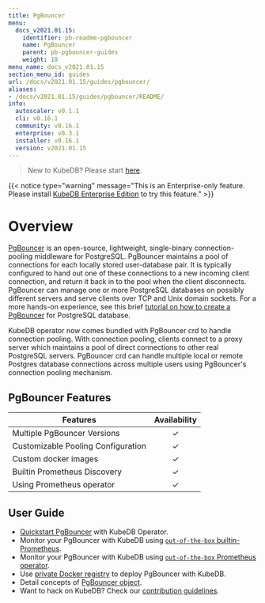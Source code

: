 ```yaml
---
title: PgBouncer
menu:
  docs_v2021.01.15:
    identifier: pb-readme-pgbouncer
    name: PgBouncer
    parent: pb-pgbouncer-guides
    weight: 10
menu_name: docs_v2021.01.15
section_menu_id: guides
url: /docs/v2021.01.15/guides/pgbouncer/
aliases:
- /docs/v2021.01.15/guides/pgbouncer/README/
info:
  autoscaler: v0.1.1
  cli: v0.16.1
  community: v0.16.1
  enterprise: v0.3.1
  installer: v0.16.1
  version: v2021.01.15
---
```


> New to KubeDB? Please start [here](/docs/v2021.01.15/README).

{{< notice type="warning" message="This is an Enterprise-only feature. Please install [KubeDB Enterprise Edition](/docs/v2021.01.15/setup/install/enterprise) to try this feature." >}}

# Overview

[PgBouncer](https://pgbouncer.github.io/) is an open-source, lightweight, single-binary connection-pooling middleware for PostgreSQL. PgBouncer maintains a pool of connections for each locally stored user-database pair. It is typically configured to hand out one of these connections to a new incoming client connection, and return it back in to the pool when the client disconnects. PgBouncer can manage one or more PostgreSQL databases on possibly different servers and serve clients over TCP and Unix domain sockets. For a more hands-on experience, see this brief [tutorial on how to create a PgBouncer](https://pgdash.io/blog/pgbouncer-connection-pool.html) for PostgreSQL database.

KubeDB operator now comes bundled with PgBouncer crd to handle connection pooling. With connection pooling, clients connect to a proxy server which maintains a pool of direct connections to other real PostgreSQL servers. PgBouncer crd can handle multiple local or remote Postgres database connections across multiple users using PgBouncer's connection pooling mechanism.

## PgBouncer Features

| Features                           | Availability |
| ---------------------------------- | :----------: |
| Multiple PgBouncer Versions        |   &#10003;   |
| Customizable Pooling Configuration |   &#10003;   |
| Custom docker images               |   &#10003;   |
| Builtin Prometheus Discovery       |   &#10003;   |
| Using Prometheus operator          |   &#10003;   |

## User Guide

- [Quickstart PgBouncer](/docs/v2021.01.15/guides/pgbouncer/quickstart/quickstart) with KubeDB Operator.
- Monitor your PgBouncer with KubeDB using [`out-of-the-box` builtin-Prometheus](/docs/v2021.01.15/guides/pgbouncer/monitoring/using-builtin-prometheus).
- Monitor your PgBouncer with KubeDB using [`out-of-the-box` Prometheus operator](/docs/v2021.01.15/guides/pgbouncer/monitoring/using-prometheus-operator).
- Use [private Docker registry](/docs/v2021.01.15/guides/pgbouncer/private-registry/using-private-registry) to deploy PgBouncer with KubeDB.
- Detail concepts of [PgBouncer object](/docs/v2021.01.15/guides/pgbouncer/concepts/pgbouncer).
- Want to hack on KubeDB? Check our [contribution guidelines](/docs/v2021.01.15/CONTRIBUTING).
